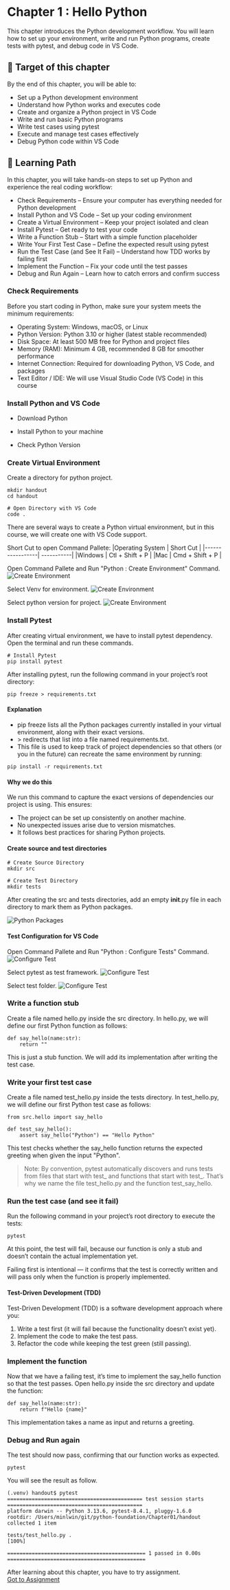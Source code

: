 # Chapter 1 : Hello Python

This chapter introduces the Python development workflow. You will learn how to set up your environment, write and run Python programs, create tests with pytest, and debug code in VS Code.

## 🎯 Target of this chapter
By the end of this chapter, you will be able to:

- Set up a Python development environment
- Understand how Python works and executes code
- Create and organize a Python project in VS Code
- Write and run basic Python programs
- Write test cases using pytest
- Execute and manage test cases effectively
- Debug Python code within VS Code

## 🧭 Learning Path

In this chapter, you will take hands-on steps to set up Python and experience the real coding workflow:

- Check Requirements – Ensure your computer has everything needed for Python development
- Install Python and VS Code – Set up your coding environment
- Create a Virtual Environment – Keep your project isolated and clean
- Install Pytest – Get ready to test your code
- Write a Function Stub – Start with a simple function placeholder
- Write Your First Test Case – Define the expected result using pytest
- Run the Test Case (and See It Fail) – Understand how TDD works by failing first
- Implement the Function – Fix your code until the test passes
- Debug and Run Again – Learn how to catch errors and confirm success

### Check Requirements
Before you start coding in Python, make sure your system meets the minimum requirements:
- Operating System: Windows, macOS, or Linux
- Python Version: Python 3.10 or higher (latest stable recommended)
- Disk Space: At least 500 MB free for Python and project files
- Memory (RAM): Minimum 4 GB, recommended 8 GB for smoother performance
- Internet Connection: Required for downloading Python, VS Code, and packages
- Text Editor / IDE: We will use Visual Studio Code (VS Code) in this course

### Install Python and VS Code
- Download Python 

- Install Python to your machine

- Check Python Version
### Create Virtual Environment
Create a directory for python project. 
```
mkdir handout
cd handout

# Open Directory with VS Code
code .
```
There are several ways to create a Python virtual environment, but in this course, we will create one with VS Code support.


Short Cut to open Command Pallete:
|Operating System | Short Cut  |
|-----------------| -----------|
|Windows | Ctl + Shift + P |
|Mac | Cmd + Shift + P  |

Open Command Pallete and Run "Python : Create Environment" Command.
![Create Environment](images/create-environment-1.png)

Select Venv for environment.
![Create Environment](images/create-environment-2.png)

Select python version for project.
![Create Environment](images/create-environment-3.png)

### Install Pytest
After creating virtual environment, we have to install pytest dependency. Open the terminal and run these commands.

```
# Install Pytest
pip install pytest
```

After installing pytest, run the following command in your project’s root directory:
```
pip freeze > requirements.txt
```
#### Explanation

- pip freeze lists all the Python packages currently installed in your virtual environment, along with their exact versions.
- \> redirects that list into a file named requirements.txt.
- This file is used to keep track of project dependencies so that others (or you in the future) can recreate the same environment by running:
```
pip install -r requirements.txt
```

#### Why we do this
We run this command to capture the exact versions of dependencies our project is using. This ensures:
- The project can be set up consistently on another machine.
- No unexpected issues arise due to version mismatches.
- It follows best practices for sharing Python projects.

#### Create source and test directories
```
# Create Source Directory
mkdir src

# Create Test Directory
mkdir tests
```

After creating the src and tests directories, add an empty __init__.py file in each directory to mark them as Python packages.

![Python Packages](images/package.png)



#### Test Configuration for VS Code
Open Command Pallete and Run "Python : Configure Tests" Command.
![Configure Test](images/test-config-1.png)

Select pytest as test framework.
![Configure Test](images/test-config-2.png)

Select test folder.
![Configure Test](images/test-config-3.png)


### Write a function stub
Create a file named hello.py inside the src directory. In hello.py, we will define our first Python function as follows:

```
def say_hello(name:str):
    return ""
```

This is just a stub function. We will add its implementation after writing the test case.

### Write your first test case
Create a file named test_hello.py inside the tests directory. In test_hello.py, we will define our first Python test case as follows:
```
from src.hello import say_hello

def test_say_hello():
    assert say_hello("Python") == "Hello Python"
```
This test checks whether the say_hello function returns the expected greeting when given the input "Python".


> Note: By convention, pytest automatically discovers and runs tests from files that start with test_ and functions that start with test_. That’s why we name the file test_hello.py and the function test_say_hello.

### Run the test case (and see it fail)
Run the following command in your project’s root directory to execute the tests:
```
pytest
```
At this point, the test will fail, because our function is only a stub and doesn’t contain the actual implementation yet.

Failing first is intentional — it confirms that the test is correctly written and will pass only when the function is properly implemented.

#### Test-Driven Development (TDD)
Test-Driven Development (TDD) is a software development approach where you:

1. Write a test first (it will fail because the functionality doesn’t exist yet).
2. Implement the code to make the test pass.
3. Refactor the code while keeping the test green (still passing).

### Implement the function
Now that we have a failing test, it’s time to implement the say_hello function so that the test passes.
Open hello.py inside the src directory and update the function:
```
def say_hello(name:str):
    return f"Hello {name}"
```

This implementation takes a name as input and returns a greeting.

### Debug and Run again
The test should now pass, confirming that our function works as expected.
```
pytest
```

You will see the result as follow.
```
(.venv) handout$ pytest
============================================ test session starts ============================================
platform darwin -- Python 3.13.6, pytest-8.4.1, pluggy-1.6.0
rootdir: /Users/minlwin/git/python-foundation/Chapter01/handout
collected 1 item                                                                                            

tests/test_hello.py .                                                                                 [100%]

============================================= 1 passed in 0.00s =============================================
```

After learning about this chapter, you have to try assignment.<br/>
[Got to Assignment](assignment/README.md)